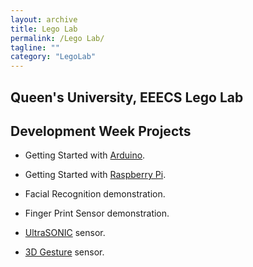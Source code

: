 ```yaml
---
layout: archive
title: Lego Lab
permalink: /Lego Lab/
tagline: ""
category: "LegoLab"
---
```


<h2>Queen's University, EEECS Lego Lab</h2>
<h2>Development Week Projects</h2>

  - Getting Started with [Arduino].

  [Arduino]: https://learn.adafruit.com/category/learn-arduino
  
  - Getting Started with [Raspberry Pi].

  [Raspberry Pi]: https://learn.adafruit.com/search?q=raspberry%20pi%20
  
  - Facial Recognition demonstration.
  
  [Facial Recognition]: https://learn.adafruit.com/raspberry-pi-face-recognition-treasure-box
  
  - Finger Print Sensor demonstration.
  
  [Finger Print Sensor]: https://learn.adafruit.com/adafruit-optical-fingerprint-sensor
  
  - [UltraSONIC] sensor.
    
    [UltraSONIC]: https://www.arduino.cc/en/tutorial/ping
    
  - [3D Gesture] sensor.

  [3D Gesture]: https://shop.pimoroni.com/products/skywriter
